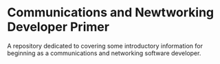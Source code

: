 # Communications and Newtworking Developer Primer

A repository dedicated to covering some introductory information for beginning as a communications and networking software developer.